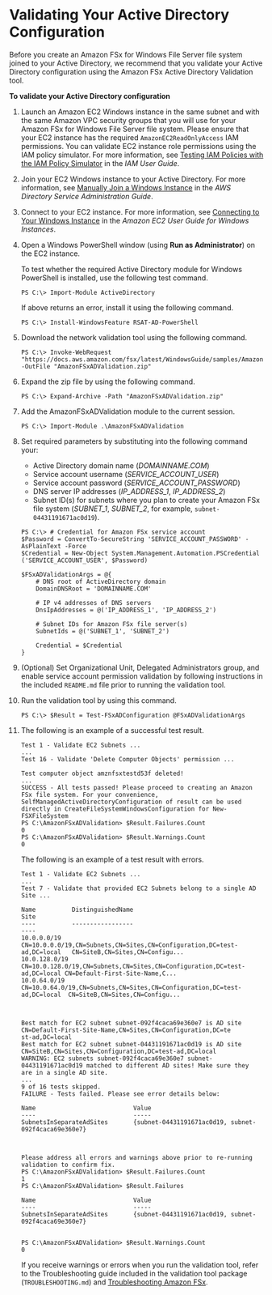 # Validating Your Active Directory Configuration<a name="validate-ad-config"></a>

 Before you create an Amazon FSx for Windows File Server file system joined to your Active Directory, we recommend that you validate your Active Directory configuration using the Amazon FSx Active Directory Validation tool\. <a name="test-ad-network-config"></a>

**To validate your Active Directory configuration**

1. Launch an Amazon EC2 Windows instance in the same subnet and with the same Amazon VPC security groups that you will use for your Amazon FSx for Windows File Server file system\. Please ensure that your EC2 instance has the required `AmazonEC2ReadOnlyAccess` IAM permissions\. You can validate EC2 instance role permissions using the IAM policy simulator\. For more information, see [Testing IAM Policies with the IAM Policy Simulator](https://docs.aws.amazon.com/IAM/latest/UserGuide/access_policies_testing-policies.html) in the *IAM User Guide*\.

1. Join your EC2 Windows instance to your Active Directory\. For more information, see [Manually Join a Windows Instance](https://docs.aws.amazon.com/directoryservice/latest/admin-guide/join_windows_instance.html) in the *AWS Directory Service Administration Guide*\.

1. Connect to your EC2 instance\. For more information, see [Connecting to Your Windows Instance](https://docs.aws.amazon.com/AWSEC2/latest/WindowsGuide/connecting_to_windows_instance.html) in the *Amazon EC2 User Guide for Windows Instances*\.

1. Open a Windows PowerShell window \(using **Run as Administrator**\) on the EC2 instance\. 

   To test whether the required Active Directory module for Windows PowerShell is installed, use the following test command\.

   ```
   PS C:\> Import-Module ActiveDirectory
   ```

   If above returns an error, install it using the following command\.

   ```
   PS C:\> Install-WindowsFeature RSAT-AD-PowerShell
   ```

1. Download the network validation tool using the following command\. 

   ```
   PS C:\> Invoke-WebRequest "https://docs.aws.amazon.com/fsx/latest/WindowsGuide/samples/AmazonFSxADValidation.zip" -OutFile "AmazonFSxADValidation.zip"
   ```

1. Expand the zip file by using the following command\.

   ```
   PS C:\> Expand-Archive -Path "AmazonFSxADValidation.zip"
   ```

1. Add the AmazonFSxADValidation module to the current session\.

   ```
   PS C:\> Import-Module .\AmazonFSxADValidation
   ```

1. Set required parameters by substituting into the following command your:
   + Active Directory domain name \(*DOMAINNAME\.COM*\)
   + Service account username \(*SERVICE\_ACCOUNT\_USER*\)
   + Service account password \(*SERVICE\_ACCOUNT\_PASSWORD*\)
   + DNS server IP addresses \(*IP\_ADDRESS\_1*, *IP\_ADDRESS\_2*\)
   + Subnet ID\(s\) for subnets where you plan to create your Amazon FSx file system \(*SUBNET\_1*, *SUBNET\_2*, for example, `subnet-04431191671ac0d19`\)\.

   ```
   PS C:\> # Credential for Amazon FSx service account
   $Password = ConvertTo-SecureString 'SERVICE_ACCOUNT_PASSWORD' -AsPlainText -Force
   $Credential = New-Object System.Management.Automation.PSCredential ('SERVICE_ACCOUNT_USER', $Password)
   
   $FSxADValidationArgs = @{
       # DNS root of ActiveDirectory domain
       DomainDNSRoot = 'DOMAINNAME.COM'
   
       # IP v4 addresses of DNS servers
       DnsIpAddresses = @('IP_ADDRESS_1', 'IP_ADDRESS_2')
   
       # Subnet IDs for Amazon FSx file server(s)
       SubnetIds = @('SUBNET_1', 'SUBNET_2')
   
       Credential = $Credential
   }
   ```

1. \(Optional\) Set Organizational Unit, Delegated Administrators group, and enable service account permission validation by following instructions in the included `README.md` file prior to running the validation tool\.

1. Run the validation tool by using this command\.

   ```
   PS C:\> $Result = Test-FSxADConfiguration @FSxADValidationArgs
   ```

1. The following is an example of a successful test result\.

   ```
   Test 1 - Validate EC2 Subnets ...
   ...
   Test 16 - Validate 'Delete Computer Objects' permission ...
   
   Test computer object amznfsxtestd53f deleted!
   ...
   SUCCESS - All tests passed! Please proceed to creating an Amazon FSx file system. For your convenience, SelfManagedActiveDirectoryConfiguration of result can be used directly in CreateFileSystemWindowsConfiguration for New-FSXFileSystem
   PS C:\AmazonFSxADValidation> $Result.Failures.Count
   0
   PS C:\AmazonFSxADValidation> $Result.Warnings.Count
   0
   ```

   The following is an example of a test result with errors\.

   ```
   Test 1 - Validate EC2 Subnets ...
   ...
   Test 7 - Validate that provided EC2 Subnets belong to a single AD Site ...
   
   Name          DistinguishedName                                                         Site
   ----          -----------------                                                         ----
   10.0.0.0/19   CN=10.0.0.0/19,CN=Subnets,CN=Sites,CN=Configuration,DC=test-ad,DC=local   CN=SiteB,CN=Sites,CN=Configu...
   10.0.128.0/19 CN=10.0.128.0/19,CN=Subnets,CN=Sites,CN=Configuration,DC=test-ad,DC=local CN=Default-First-Site-Name,C...
   10.0.64.0/19  CN=10.0.64.0/19,CN=Subnets,CN=Sites,CN=Configuration,DC=test-ad,DC=local  CN=SiteB,CN=Sites,CN=Configu...
   
   
   
   Best match for EC2 subnet subnet-092f4caca69e360e7 is AD site CN=Default-First-Site-Name,CN=Sites,CN=Configuration,DC=te
   st-ad,DC=local
   Best match for EC2 subnet subnet-04431191671ac0d19 is AD site CN=SiteB,CN=Sites,CN=Configuration,DC=test-ad,DC=local
   WARNING: EC2 subnets subnet-092f4caca69e360e7 subnet-04431191671ac0d19 matched to different AD sites! Make sure they
   are in a single AD site.
   ...
   9 of 16 tests skipped.
   FAILURE - Tests failed. Please see error details below:
   
   Name                           Value
   ----                           -----
   SubnetsInSeparateAdSites       {subnet-04431191671ac0d19, subnet-092f4caca69e360e7}
   
   
   
   Please address all errors and warnings above prior to re-running validation to confirm fix.
   PS C:\AmazonFSxADValidation> $Result.Failures.Count
   1
   PS C:\AmazonFSxADValidation> $Result.Failures
   
   Name                           Value
   ----                           -----
   SubnetsInSeparateAdSites       {subnet-04431191671ac0d19, subnet-092f4caca69e360e7}
   
   
   PS C:\AmazonFSxADValidation> $Result.Warnings.Count
   0
   ```

   If you receive warnings or errors when you run the validation tool, refer to the Troubleshooting guide included in the validation tool package \(`TROUBLESHOOTING.md`\) and [Troubleshooting Amazon FSx](troubleshooting.md)\. 